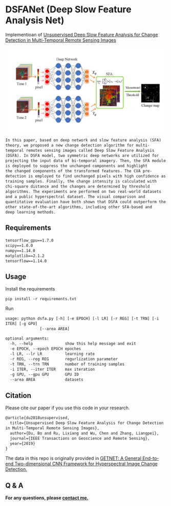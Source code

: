 # DSFANet (Deep Slow Feature Analysis Net)
Implementioan of [Unsupervised Deep Slow Feature Analysis for Change Detection in Multi-Temporal Remote Sensing Images](https://arxiv.org/abs/1812.00645)

<img src="./figures/dsfa.png">

```
In this paper, based on deep network and slow feature analysis (SFA) theory, we proposed a new change detection algorithm for multi-
temporal remotes sensing images called Deep Slow Feature Analysis (DSFA). In DSFA model, two symmetric deep networks are utilized for
projecting the input data of bi-temporal imagery. Then, the SFA module is deployed to suppress the unchanged components and highlight 
the changed components of the transformed features. The CVA pre-detection is employed to find unchanged pixels with high confidence as
training samples. Finally, the change intensity is calculated with chi-square distance and the changes are determined by threshold
algorithms. The experiments are performed on two real-world datasets and a public hyperspectral dataset. The visual comparison and
quantitative evaluation have both shown that DSFA could outperform the other state-of-the-art algorithms, including other SFA-based and
deep learning methods.
```

## Requirements

```
tensorflow_gpu==1.7.0
scipy==1.0.0
numpy==1.14.0
matplotlib==2.1.2
tensorflow==1.14.0
```

## Usage
Install the requirements
```
pip install -r requirements.txt
```
Run
```
usage: python dsfa.py [-h] [-e EPOCH] [-l LR] [-r REG] [-t TRN] [-i ITER] [-g GPU]
               [--area AREA]
```
```
optional arguments:
  -h, --help              show this help message and exit
  -e EPOCH, --epoch EPOCH epoches
  -l LR, --lr LR          learning rate
  -r REG, --reg REG       regurlization parameter
  -t TRN, --trn TRN       number of training samples
  -i ITER, --iter ITER    max iteration
  -g GPU, --gpu GPU       GPU ID
  --area AREA             datasets

```

## Citation
Please cite our paper if you use this code in your research.
```
@article{du2018unsupervised,
  title={Unsupervised Deep Slow Feature Analysis for Change Detection in Multi-Temporal Remote Sensing Images},
  author={Du, Bo and Ru, Lixiang and Wu, Chen and Zhang, Liangpei},
  journal={IEEE Transactions on Geoscience and Remote Sensing},
  year={2019}
}
```
The data in this repo is originally provided in [GETNET: A General End-to-end Two-dimensional CNN Framework for Hyperspectral Image Change Detection.](https://arxiv.org/abs/1905.01662)

## Q & A
**For any questions, please [contact me.](mailto:rulixiang@outlook.com)**
